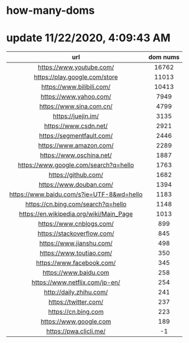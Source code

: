 # how-many-doms

# update 11/22/2020, 4:09:43 AM

url | dom nums
:-: | :-:
https://www.youtube.com/ | 16762
https://play.google.com/store | 11013
https://www.bilibili.com/ | 10413
https://www.yahoo.com/ | 7949
https://www.sina.com.cn/ | 4799
https://juejin.im/ | 3135
https://www.csdn.net/ | 2921
https://segmentfault.com/ | 2446
https://www.amazon.com/ | 2289
https://www.oschina.net/ | 1887
https://www.google.com/search?q=hello | 1763
https://github.com/ | 1682
https://www.douban.com/ | 1394
https://www.baidu.com/s?ie=UTF-8&wd=hello | 1183
https://cn.bing.com/search?q=hello | 1148
https://en.wikipedia.org/wiki/Main_Page | 1013
https://www.cnblogs.com/ | 899
https://stackoverflow.com/ | 845
https://www.jianshu.com/ | 498
https://www.toutiao.com/ | 350
https://www.facebook.com/ | 345
https://www.baidu.com | 258
https://www.netflix.com/jp-en/ | 254
http://daily.zhihu.com/ | 241
https://twitter.com/ | 237
https://cn.bing.com | 223
https://www.google.com | 189
https://pwa.clicli.me/ | -1
